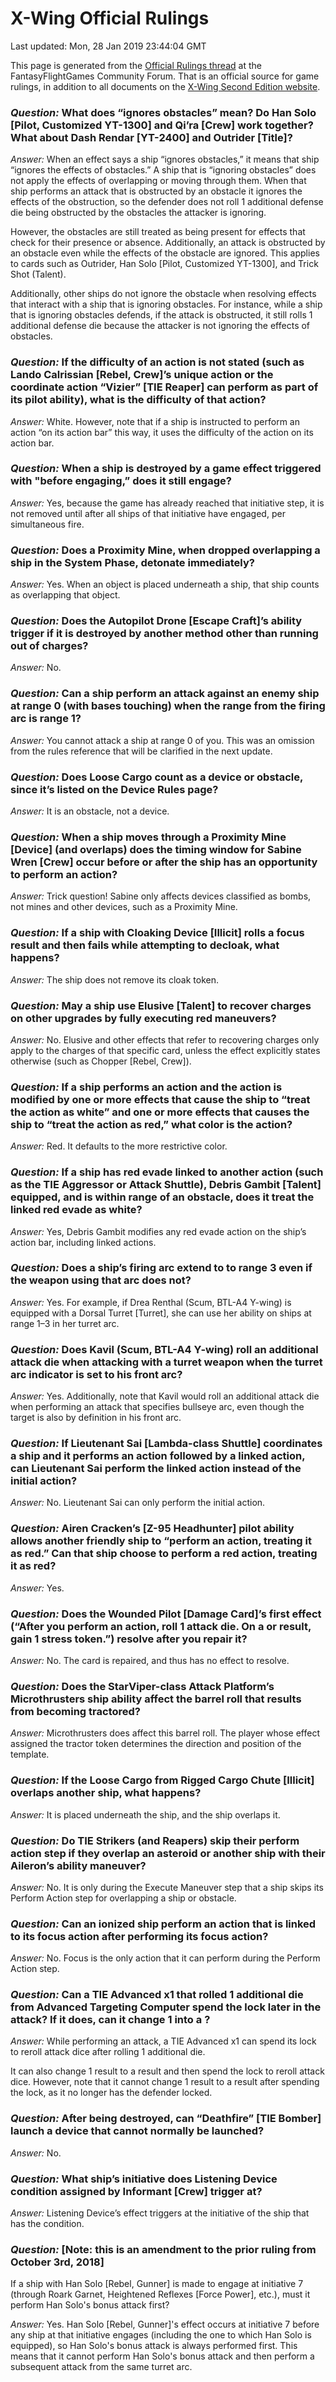 # X-Wing Official Rulings
Last updated: Mon, 28 Jan 2019 23:44:04 GMT

This page is generated from the [Official Rulings thread](https://community.fantasyflightgames.com/topic/277390-x-wing-official-rulings/) at the FantasyFlightGames Community Forum. That is an official source for game rulings, in addition to all documents on the [X-Wing Second Edition website](https://www.fantasyflightgames.com/en/products/x-wing-second-edition/#/support-section).





### _Question:_ What does “ignores obstacles” mean? Do Han Solo [Pilot, Customized YT-1300] and Qi’ra [Crew] work together? What about Dash Rendar [YT-2400] and Outrider [Title]?
<a name="0"></a>

_Answer:_ When an effect says a ship “ignores obstacles,” it means that ship “ignores the effects of obstacles.” A ship that is “ignoring obstacles” does not apply the effects of overlapping or moving through them. When that ship performs an attack that is obstructed by an obstacle it ignores the effects of the obstruction, so the defender does not roll 1 additional defense die being obstructed by the obstacles the attacker is ignoring.

However, the obstacles are still treated as being present for effects that check for their presence or absence. Additionally, an attack is obstructed by an obstacle even while the effects of the obstacle are ignored. This applies to cards such as Outrider, Han Solo [Pilot, Customized YT-1300], and Trick Shot (Talent).

Additionally, other ships do not ignore the obstacle when resolving effects that interact with a ship that is ignoring obstacles. For instance, while a ship that is ignoring obstacles defends, if the attack is obstructed, it still rolls 1 additional defense die because the attacker is not ignoring the effects of obstacles.



### _Question:_ If the difficulty of an action is not stated (such as Lando Calrissian [Rebel, Crew]’s unique action or the coordinate action “Vizier” [TIE Reaper] can perform as part of its pilot ability), what is the difficulty of that action?
<a name="1"></a>

_Answer:_ White. However, note that if a ship is instructed to perform an action “on its action bar” this way, it uses the difficulty of the action on its action bar.



### _Question:_ When a ship is destroyed by a game effect triggered with "before engaging,” does it still engage?
<a name="2"></a>

_Answer:_ Yes, because the game has already reached that initiative step, it is not removed until after all ships of that initiative have engaged, per simultaneous fire.



### _Question:_ Does a Proximity Mine, when dropped overlapping a ship in the System Phase, detonate immediately?
<a name="3"></a>

_Answer:_ Yes. When an object is placed underneath a ship, that ship counts as overlapping that object.



### _Question:_ Does the Autopilot Drone [Escape Craft]’s ability trigger if it is destroyed by another method other than running out of charges?
<a name="4"></a>

_Answer:_ No.



### _Question:_ Can a ship perform an attack against an enemy ship at range 0 (with bases touching) when the range from the firing arc is range 1?
<a name="5"></a>

_Answer:_ You cannot attack a ship at range 0 of you. This was an omission from the rules reference that will be clarified in the next update.



### _Question:_ Does Loose Cargo count as a device or obstacle, since it’s listed on the Device Rules page?
<a name="6"></a>

_Answer:_ It is an obstacle, not a device.



### _Question:_ When a ship moves through a Proximity Mine [Device] (and overlaps) does the timing window for Sabine Wren [Crew] occur before or after the ship has an opportunity to perform an action?
<a name="7"></a>

_Answer:_ Trick question! Sabine only affects devices classified as bombs, not mines and other devices, such as a Proximity Mine.



### _Question:_ If a ship with Cloaking Device [Illicit] rolls a focus result and then fails while attempting to decloak, what happens?
<a name="8"></a>

_Answer:_ The ship does not remove its cloak token.



### _Question:_ May a ship use Elusive [Talent] to recover charges on other upgrades by fully executing red maneuvers?
<a name="9"></a>

_Answer:_ No. Elusive and other effects that refer to recovering charges only apply to the charges of that specific card, unless the effect explicitly states otherwise (such as Chopper [Rebel, Crew]).



### _Question:_ If a ship performs an action and the action is modified by one or more effects that cause the ship to “treat the action as white” and one or more effects that causes the ship to “treat the action as red,” what color is the action?
<a name="10"></a>

_Answer:_ Red. It defaults to the more restrictive color.



### _Question:_ If a ship has red evade linked to another action (such as the TIE Aggressor or Attack Shuttle), Debris Gambit [Talent] equipped, and is within range of an obstacle, does it treat the linked red evade as white?
<a name="11"></a>

_Answer:_ Yes, Debris Gambit modifies any red evade action on the ship’s action bar, including linked actions.



### _Question:_ Does a ship’s firing arc extend to to range 3 even if the weapon using that arc does not?
<a name="12"></a>

_Answer:_ Yes. For example, if Drea Renthal (Scum, BTL-A4 Y-wing) is equipped with a Dorsal Turret [Turret], she can use her ability on ships at range 1–3 in her turret arc.



### _Question:_ Does Kavil (Scum, BTL-A4 Y-wing) roll an additional attack die when attacking with a turret weapon when the turret arc indicator is set to his front arc?
<a name="13"></a>

_Answer:_ Yes. Additionally, note that Kavil would roll an additional attack die when performing an attack that specifies bullseye arc, even though the target is also by definition in his front arc.



### _Question:_ If Lieutenant Sai [Lambda-class Shuttle] coordinates a ship and it performs an action followed by a linked action, can Lieutenant Sai perform the linked action instead of the initial action?
<a name="14"></a>

_Answer:_ No. Lieutenant Sai can only perform the initial action.



### _Question:_ Airen Cracken’s [Z-95 Headhunter] pilot ability allows another friendly ship to “perform an action, treating it as red.” Can that ship choose to perform a red action, treating it as red?
<a name="15"></a>

_Answer:_ Yes.



### _Question:_ Does the Wounded Pilot [Damage Card]’s first effect (“After you perform an action, roll 1 attack die. On a <hit> or <critical hit> result, gain 1 stress token.”) resolve after you repair it?
<a name="16"></a>

_Answer:_ No. The card is repaired, and thus has no effect to resolve.



### _Question:_ Does the StarViper-class Attack Platform’s Microthrusters ship ability affect the barrel roll that results from becoming tractored?
<a name="17"></a>

_Answer:_ Microthrusters does affect this barrel roll. The player whose effect assigned the tractor token determines the direction and position of the template.



### _Question:_ If the Loose Cargo from Rigged Cargo Chute [Illicit] overlaps another ship, what happens?
<a name="18"></a>

_Answer:_ It is placed underneath the ship, and the ship overlaps it.



### _Question:_ Do TIE Strikers (and Reapers) skip their perform action step if they overlap an asteroid or another ship with their Aileron’s ability maneuver?
<a name="19"></a>

_Answer:_ No. It is only during the Execute Maneuver step that a ship skips its Perform Action step for overlapping a ship or obstacle.



### _Question:_ Can an ionized ship perform an action that is linked to its focus action after performing its focus action?
<a name="20"></a>

_Answer:_ No. Focus is the only action that it can perform during the Perform Action step.



### _Question:_ Can a TIE Advanced x1 that rolled 1 additional die from Advanced Targeting Computer spend the lock later in the attack? If it does, can it change 1 <hit> into a <critical hit>?
<a name="21"></a>

_Answer:_ While performing an attack, a TIE Advanced x1 can spend its lock to reroll attack dice after rolling 1 additional die. 

It can also change 1 <hit> result to a <critical hit> result and then spend the lock to reroll attack dice. However, note that it cannot change 1 <hit> result to a <critical hit> result after spending the lock, as it no longer has the defender locked.



### _Question:_ After being destroyed, can “Deathfire” [TIE Bomber] launch a device that cannot normally be launched?
<a name="22"></a>

_Answer:_ No.



### _Question:_ What ship’s initiative does Listening Device condition assigned by Informant [Crew] trigger at?
<a name="23"></a>

_Answer:_ Listening Device’s effect triggers at the initiative of the ship that has the condition.



### _Question:_ [Note: this is an amendment to the prior ruling from October 3rd, 2018]

 If a ship with Han Solo [Rebel, Gunner] is made to engage at initiative 7 (through Roark Garnet, Heightened Reflexes [Force Power], etc.), must it perform Han Solo's bonus attack first?
<a name="24"></a>

_Answer:_ Yes. Han Solo [Rebel, Gunner]'s effect occurs at initiative 7 before any ship at that initiative engages (including the one to which Han Solo is equipped), so Han Solo's bonus attack is always performed first. This means that it cannot perform Han Solo's bonus attack and then perform a subsequent attack from the same turret arc.

